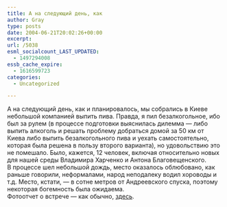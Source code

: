 ```yaml
---
title: А на следующий день, как
author: Gray
type: posts
date: 2004-06-21T20:02:26+00:00
excerpt:
url: /5038
esml_socialcount_LAST_UPDATED:
  - 1497294008
essb_cache_expire:
  - 1616599723
categories:
  - Uncategorized

---
```








А на следующий день, как и планировалось, мы собрались в Киеве небольшой компанией выпить пива. Правда, я пил безалкогольное, ибо был за рулем (в процессе подготовки выяснилась дилемма &#8212; либо выпить алкоголь и решать проблему добраться домой за 50 км от Киева либо выпить безалкогольного пива и уехать самостоятельно, которая была решена в пользу второго варианта), но удовольствию это не помешало. Было, кажется, 12 человек, включая относительно новых для нашей среды Владимира Харченко и Антона Благовещенского.  
В процессе шел небольшой дождь, место оказалось облюбовано, как раньше говорили, неформалами, народ неподалеку водил хороводы и т.д. Место, кстати, &#8212; в сотне метров от Андреевского спуска, поэтому некоторая богемность была ожидаема.  
Фотоотчет о встрече &#8212; как обычно, <a href="http://www.searchengines.ru/blog/gallery/kiev18062004" target="_blank">здесь</a>.